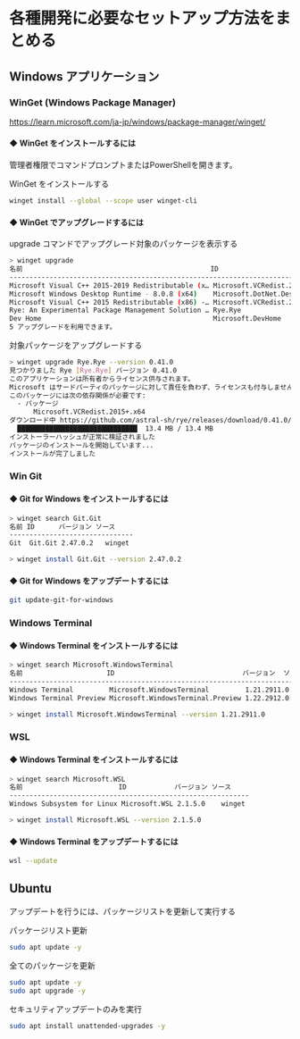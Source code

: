 # 各種開発に必要なセットアップ方法をまとめる

## Windows アプリケーション

### WinGet (Windows Package Manager)

https://learn.microsoft.com/ja-jp/windows/package-manager/winget/

#### ◆ WinGet をインストールするには

管理者権限でコマンドプロンプトまたはPowerShellを開きます。

WinGet をインストールする
```bash
winget install --global --scope user winget-cli
```

#### ◆ WinGet でアップグレードするには

upgrade コマンドでアップグレード対象のパッケージを表示する

```bash
> winget upgrade
名前                                               ID                                バージョン    利用可能      ソース
-----------------------------------------------------------------------------------------------------------------------
Microsoft Visual C++ 2015-2019 Redistributable (x… Microsoft.VCRedist.2015+.x64      14.29.30133.0 14.40.33816.0 winget
Microsoft Windows Desktop Runtime - 8.0.8 (x64)    Microsoft.DotNet.DesktopRuntime.8 8.0.8         8.0.10        winget
Microsoft Visual C++ 2015 Redistributable (x86) -… Microsoft.VCRedist.2015+.x86      14.0.24212.0  14.40.33816.0 winget
Rye: An Experimental Package Management Solution … Rye.Rye                           0.34.0        0.41.0        winget
Dev Home                                           Microsoft.DevHome                 0.1800.640.0  0.1801.640.0  winget
5 アップグレードを利用できます。
```

対象パッケージをアップグレードする

```bash
> winget upgrade Rye.Rye --version 0.41.0
見つかりました Rye [Rye.Rye] バージョン 0.41.0
このアプリケーションは所有者からライセンス供与されます。
Microsoft はサードパーティのパッケージに対して責任を負わず、ライセンスも付与しません。
このパッケージには次の依存関係が必要です:
  - パッケージ
      Microsoft.VCRedist.2015+.x64
ダウンロード中 https://github.com/astral-sh/rye/releases/download/0.41.0/rye-x86_64-windows.exe
  ██████████████████████████████  13.4 MB / 13.4 MB
インストーラーハッシュが正常に検証されました
パッケージのインストールを開始しています...
インストールが完了しました
```


### Win Git

#### ◆ Git for Windows をインストールするには

```bash
> winget search Git.Git
名前 ID      バージョン ソース
-------------------------------
Git  Git.Git 2.47.0.2   winget

> winget install Git.Git --version 2.47.0.2 
```

#### ◆ Git for Windows をアップデートするには

```bash
git update-git-for-windows
```

### Windows Terminal

#### ◆ Windows Terminal をインストールするには

```bash
> winget search Microsoft.WindowsTerminal
名前                     ID                                バージョン  ソース
------------------------------------------------------------------------------
Windows Terminal         Microsoft.WindowsTerminal         1.21.2911.0 winget
Windows Terminal Preview Microsoft.WindowsTerminal.Preview 1.22.2912.0 winget

> winget install Microsoft.WindowsTerminal --version 1.21.2911.0
```

### WSL

#### ◆ Windows Terminal をインストールするには

```bash
> winget search Microsoft.WSL
名前                        ID            バージョン ソース
------------------------------------------------------------
Windows Subsystem for Linux Microsoft.WSL 2.1.5.0    winget 

> winget install Microsoft.WSL --version 2.1.5.0
```

#### ◆ Windows Terminal をアップデートするには

```bash
wsl --update
```

## Ubuntu

アップデートを行うには、パッケージリストを更新して実行する

パッケージリスト更新

```bash
sudo apt update -y
```

全てのパッケージを更新

```bash
sudo apt update -y
sudo apt upgrade -y
```

セキュリティアップデートのみを実行

```bash
sudo apt install unattended-upgrades -y
```


